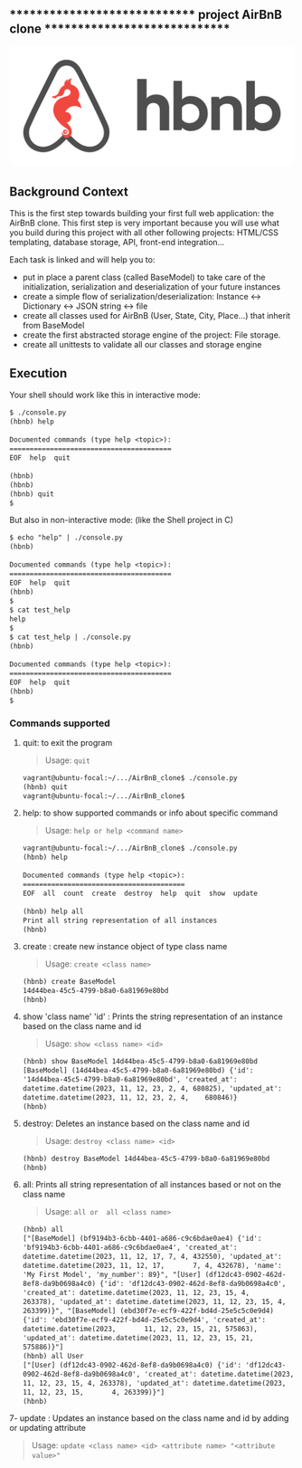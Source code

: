 ## **************************** project AirBnB clone ****************************
![logo project Hbnb.](https://github.com/dev-tch/AirBnB_clone/blob/main/pictures/hbnb_logo.png)


## Background Context
This is the first step towards building your first full web application: the AirBnB clone. This first step is very important because you will use what you build during this project with all other following projects: HTML/CSS templating, database storage, API, front-end integration…

Each task is linked and will help you to:

- put in place a parent class (called BaseModel) to take care of the initialization, serialization and deserialization of your future instances
- create a simple flow of serialization/deserialization: Instance <-> Dictionary <-> JSON string <-> file
- create all classes used for AirBnB (User, State, City, Place…) that inherit from BaseModel
- create the first abstracted storage engine of the project: File storage.
- create all unittests to validate all our classes and storage engine

## Execution
Your shell should work like this in interactive mode:
````
$ ./console.py
(hbnb) help

Documented commands (type help <topic>):
========================================
EOF  help  quit

(hbnb) 
(hbnb) 
(hbnb) quit
$
````
But also in non-interactive mode: (like the Shell project in C)
````
$ echo "help" | ./console.py
(hbnb)

Documented commands (type help <topic>):
========================================
EOF  help  quit
(hbnb) 
$
$ cat test_help
help
$
$ cat test_help | ./console.py
(hbnb)

Documented commands (type help <topic>):
========================================
EOF  help  quit
(hbnb) 
$
````
### Commands supported
1. quit: to exit the program
   > Usage: ``quit `` 
   ```
   vagrant@ubuntu-focal:~/.../AirBnB_clone$ ./console.py
   (hbnb) quit
   vagrant@ubuntu-focal:~/.../AirBnB_clone$
   ```
3. help: to show supported commands or info about specific command
   > Usage: `` help or help <command name> `` 
   ````
   vagrant@ubuntu-focal:~/.../AirBnB_clone$ ./console.py
   (hbnb) help

   Documented commands (type help <topic>):
   ========================================
   EOF  all  count  create  destroy  help  quit  show  update

   (hbnb) help all
   Print all string representation of all instances
   (hbnb)
4. create <class name> : create new instance object of type class name
    > Usage: `` create <class name> `` 
   ````
   (hbnb) create BaseModel
   14d44bea-45c5-4799-b8a0-6a81969e80bd
   (hbnb)
   ````
   
5. show 'class name' 'id' : Prints the string representation of an instance based on the class name and id
    > Usage: `` show <class name> <id> `` 
   ````
   (hbnb) show BaseModel 14d44bea-45c5-4799-b8a0-6a81969e80bd
   [BaseModel] (14d44bea-45c5-4799-b8a0-6a81969e80bd) {'id': '14d44bea-45c5-4799-b8a0-6a81969e80bd', 'created_at': datetime.datetime(2023, 11, 12, 23, 2, 4, 680825), 'updated_at': datetime.datetime(2023, 11, 12, 23, 2, 4,    680846)}
   (hbnb)
   ````
6. destroy: Deletes an instance based on the class name and id
   > Usage: `` destroy <class name> <id> `` 
   ````
   (hbnb) destroy BaseModel 14d44bea-45c5-4799-b8a0-6a81969e80bd
   (hbnb)
   ````
7. all: Prints all string representation of all instances based or not on the class name
   > Usage: `` all or  all <class name> `` 
   ```
   (hbnb) all
   ["[BaseModel] (bf9194b3-6cbb-4401-a686-c9c6bdae0ae4) {'id': 'bf9194b3-6cbb-4401-a686-c9c6bdae0ae4', 'created_at': datetime.datetime(2023, 11, 12, 17, 7, 4, 432550), 'updated_at': datetime.datetime(2023, 11, 12, 17,       7, 4, 432678), 'name': 'My First Model', 'my_number': 89}", "[User] (df12dc43-0902-462d-8ef8-da9b0698a4c0) {'id': 'df12dc43-0902-462d-8ef8-da9b0698a4c0', 'created_at': datetime.datetime(2023, 11, 12, 23, 15, 4,         263378), 'updated_at': datetime.datetime(2023, 11, 12, 23, 15, 4, 263399)}", "[BaseModel] (ebd30f7e-ecf9-422f-bd4d-25e5c5c0e9d4) {'id': 'ebd30f7e-ecf9-422f-bd4d-25e5c5c0e9d4', 'created_at': datetime.datetime(2023,       11, 12, 23, 15, 21, 575863), 'updated_at': datetime.datetime(2023, 11, 12, 23, 15, 21, 575886)}"]
   (hbnb) all User
   ["[User] (df12dc43-0902-462d-8ef8-da9b0698a4c0) {'id': 'df12dc43-0902-462d-8ef8-da9b0698a4c0', 'created_at': datetime.datetime(2023, 11, 12, 23, 15, 4, 263378), 'updated_at': datetime.datetime(2023, 11, 12, 23, 15,       4, 263399)}"]
   (hbnb)
   ```
7- update :  Updates an instance based on the class name and id by adding or updating attribute
 > Usage: ``update <class name> <id> <attribute name> "<attribute value>" ``

